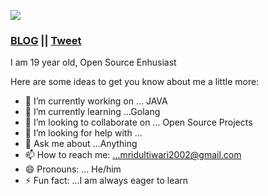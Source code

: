   ![](https://user-images.githubusercontent.com/92802892/157579254-dddded88-eaa5-4fed-b674-732c46ebe024.jpg)
### [BLOG](https://dev.to/mridul_it_is) || [Tweet](https://twitter.com/Mridul_It_is)
I am 19 year old, Open Source Enhusiast

Here are some ideas to get you know about me a little more:

- 🔭 I’m currently working on ... JAVA
- 🌱 I’m currently learning ...Golang
- 👯 I’m looking to collaborate on ... Open Source Projects
- 🤔 I’m looking for help with ...
- 💬 Ask me about ...Anything
- 📫 How to reach me: ...mridultiwari2002@gmail.com
- 😄 Pronouns: ... He/him
- ⚡ Fun fact: ...I am always eager to learn
